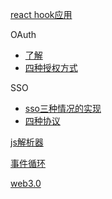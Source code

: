 [react hook应用](https://blog.csdn.net/sinat_17775997/article/details/84315382)

OAuth

- [了解](https://www.ruanyifeng.com/blog/2019/04/oauth_design.html)
- [四种授权方式](https://www.ruanyifeng.com/blog/2019/04/oauth-grant-types.html)

SSO

- [sso三种情况的实现](https://www.jianshu.com/p/8401582c0ef1)
- [四种协议](https://cloud.tencent.com/developer/article/1727265)



[js解析器](https://juejin.cn/post/6844903450287800327)



[事件循环]([https://yeefun.github.io/event-loop-in-depth/#%E4%BA%8B%E4%BB%B6%E8%BF%B4%E5%9C%88%E6%98%AF%E6%80%8E%E9%BA%BC%E9%81%8B%E4%BD%9C%E7%9A%84%EF%BC%9F](https://yeefun.github.io/event-loop-in-depth/#事件迴圈是怎麼運作的？))



[web3.0](https://docs.qq.com/doc/DQnpiZmlobVNWcVFB)



